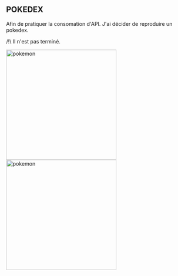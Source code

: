 ## POKEDEX

Afin de pratiquer la consomation d'API. J'ai décider de reproduire un pokedex. 

/!\ Il n'est pas terminé. 

<img src="https://user-images.githubusercontent.com/88560465/172822898-de4a99a4-bc99-40f3-b5e1-bed223c55931.png" alt="pokemon" width="300"/>
<img src="https://user-images.githubusercontent.com/88560465/172823406-1da01395-ea83-42e4-b457-369c60c34b66.png" alt="pokemon" width="300"/>
